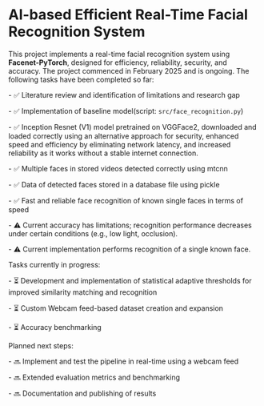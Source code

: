 # AI-based Efficient Real-Time Facial Recognition System

This project implements a real-time facial recognition system using **Facenet-PyTorch**, designed for efficiency, reliability, security, and accuracy. The project commenced in February 2025 and is ongoing. The following tasks have been completed so far:

\- ✅ Literature review and identification of limitations and research gap  

\- ✅ Implementation of baseline model(script: `src/face_recognition.py`)

\- ✅ Inception Resnet (V1) model pretrained on VGGFace2, downloaded and loaded correctly using an alternative approach for security, enhanced speed and efficiency       by eliminating network latency, and increased reliability as it works without a stable internet connection. 

\- ✅ Multiple faces in stored videos detected correctly using mtcnn 

\- ✅ Data of detected faces stored in a database file using pickle

\- ✅ Fast and reliable face recognition of known single faces in terms of speed


\- ⚠️ Current accuracy has limitations; recognition performance decreases under certain conditions (e.g., low light, occlusion).

\- ⚠️ Current implementation performs recognition of a single known face.

Tasks currently in progress:  

\- ⏳ Development and implementation of statistical adaptive thresholds for improved similarity matching and recognition

\- ⏳ Custom Webcam feed-based dataset creation and expansion

\- ⏳ Accuracy benchmarking  


Planned next steps:  

\- 🔜 Implement and test the pipeline in real-time using a webcam feed

\- 🔜 Extended evaluation metrics and benchmarking  

\- 🔜 Documentation and publishing of results

